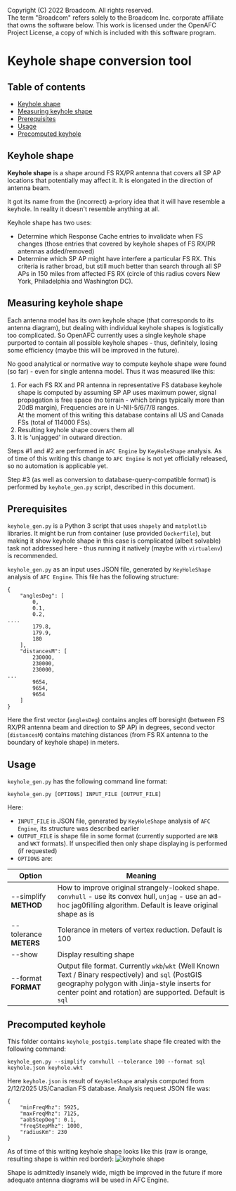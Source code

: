 Copyright (C) 2022 Broadcom. All rights reserved.\
The term "Broadcom" refers solely to the Broadcom Inc. corporate affiliate that
owns the software below. This work is licensed under the OpenAFC Project
License, a copy of which is included with this software program.

# Keyhole shape conversion tool

## Table of contents

- [Keyhole shape](#keyhole_shape)
- [Measuring keyhole shape](#measuring)
- [Prerequisites](#prerequisites)
- [Usage](#usage)
- [Precomputed keyhole](#precomputed)

## Keyhole shape <a name="keyhole_shape">

**Keyhole shape** is a shape around FS RX/PR antenna that covers all SP AP locations that potentially may affect it. It is elongated in the direction of antenna beam.

It got its name from the (incorrect) a-priory idea that it will have resemble a keyhole. In reality it doesn't resemble anything at all.

Keyhole shape has two uses:

- Determine which Response Cache entries to invalidate when FS changes (those entries that covered by keyhole shapes of FS RX/PR antennas added/removed)
- Determine which SP AP might have interfere a particular FS RX. This criteria is rather broad, but still much better than search through all SP APs in 150 miles from affected FS RX (circle of this radius covers New York, Philadelphia and Washington DC).

## Measuring keyhole shape <a name="measuring">

Each antenna model has its own keyhole shape (that corresponds to its antenna diagram), but dealing with individual keyhole shapes is logistically too complicated. So OpenAFC currently uses a single keyhole shape purported to contain all possible keyhole shapes - thus, definitely, losing some efficiency (maybe this will be improved in the future).

No good analytical or normative way to compute keyhole shape were found (so far) - even for single antenna model. Thus it was measured like this:

1. For each FS RX and PR antenna in representative FS database keyhole shape is computed by assuming SP AP uses maximum power, signal propagation is free space (no terrain - which brings typically more than 20dB margin), Frequencies are in U-NII-5/6/7/8 ranges.  
   At the moment of this writing this database contains all US and Canada FSs (total of 114000 FSs).
2. Resulting keyhole shape covers them all
3. It is 'unjagged' in outward direction.

Steps #1 and #2 are performed in `AFC Engine` by `KeyHoleShape` analysis. As of time of this writing this change to `AFC Engine` is not yet officially released, so no automation is applicable yet.

Step #3 (as well as conversion to database-query-compatible format) is performed by `keyhole_gen.py` script, described in this document.

## Prerequisites <a name="prerequisites">

`keyhole_gen.py` is a Python 3 script that uses `shapely` and `matplotlib` libraries. It might be run from container (use provided `Dockerfile`), but making it show keyhole shape in this case is complicated (albeit solvable) task not addressed here - thus running it natively (maybe with `virtualenv`) is recommended.

`keyhole_gen.py` as an input uses JSON file, generated by `KeyHoleShape` analysis of `AFC Engine`. This file has the following structure:
```
{
    "anglesDeg": [
        0,
        0.1,
        0.2,
....
        179.8,
        179.9,
        180
    ],
    "distancesM": [
        230000,
        230000,
        230000,
...
        9654,
        9654,
        9654
    ]
}
```

Here the first vector (`anglesDeg`) contains angles off boresight (between FS RX/PR antenna beam and direction to SP AP) in degrees, second vector (`distancesM`) contains matching distances (from FS RX antenna to the boundary of keyhole shape) in meters.


## Usage <a name="usage">

`keyhole_gen.py` has the following command line format:

`keyhole_gen.py [OPTIONS] INPUT_FILE [OUTPUT_FILE]`

Here:

- `INPUT_FILE` is JSON file, generated by `KeyHoleShape` analysis of `AFC Engine`, its structure was described earlier
- `OUTPUT_FILE` is shape file in some format (currently supported are `WKB` and `WKT` formats). If unspecified then only shape displaying is performed (if requested)
- `OPTIONS` are:

|Option|Meaning|
|------|--------|
|--simplify **METHOD**|How to improve original strangely-looked shape. `convhull` - use its convex hull, `unjag` - use an ad-hoc jag0filling algorithm. Default is leave original shape as is|
|--tolerance **METERS**|Tolerance in meters of vertex reduction. Default is 100|
|--show|Display resulting shape|
|--format **FORMAT**|Output file format. Currently `wkb`/`wkt` (Well Known Text / Binary respectively) and `sql` (PostGIS geography polygon with Jinja-style inserts for center point and rotation) are supported. Default is `sql`|


## Precomputed keyhole <a name="precomputed">

This folder contains `keyhole_postgis.template` shape file created  with the following command:

`keyhole_gen.py --simplify convhull --tolerance 100 --format sql keyhole.json keyhole.wkt`

Here `keyhole.json` is result of `KeyHoleShape` analysis computed from 2/12/2025 US/Canadian FS database. Analysis request JSON file was:

```
{
    "minFreqMhz": 5925,
    "maxFreqMhz": 7125,
    "aobStepDeg": 0.1,
    "freqStepMhz": 1000,
    "radiusKm": 230
}
```
As of time of this writing keyhole shape looks like this (raw is orange, resulting shape is within red border):
![keyhole shape](keyhole_us_ca_2-12-2025.png "Keyhole shape")

Shape is admittedly insanely wide, migth be improved in the future if more adequate antenna diagrams will be used in AFC Engine.
